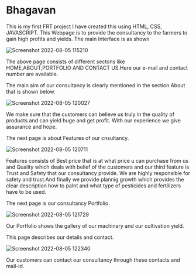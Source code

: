 # Bhagavan
This is my first FRT project
I have created this using HTML, CSS, JAVASCRIPT.
This Webpage is to provide the consultancy to the farmers to gain high profits and yields.
The main Interface is as shown

![Screenshot 2022-08-05 115210](https://user-images.githubusercontent.com/110655528/183014433-d6ed33f4-3f32-4987-9705-af03a843da36.png)


The above page consists of different sectons like HOME,ABOUT,PORTFOLIO AND CONTACT US.Here our e-mail and contact number are available.


The main aim of our consultancy is clearly mentioned in the section About that is shown below.


![Screenshot 2022-08-05 120027](https://user-images.githubusercontent.com/110655528/183015790-55f5a119-6824-4575-930e-9dbed9f5fc98.png)


We make sure that the customers can believe us truly in the quality of products and can yield huge and get profit.
With our experience we give assurance and hope.


The next page is about  Features of our cnsultancy.


![Screenshot 2022-08-05 120711](https://user-images.githubusercontent.com/110655528/183016836-4417de02-da81-47a7-94ed-d063ec28dc8b.png)


Features consists of Best price that is at what price u can purchase from us and Quality which deals with belief of the customers and our third feature is Trust and Safety that our consultancy provide.
We are highly responsible for safety and trust.And finally we provide plannig growth which provides the clear description how to palnt and what type of pesticides and fertilizers have to be used.


The next page is our consultancy Portfolio.


![Screenshot 2022-08-05 121729](https://user-images.githubusercontent.com/110655528/183018427-5774de7e-3743-4263-9274-e05f2c32e144.png)


Our Portfolio shows the gallery of our machinary and our cultivation yield.


This page describes our details and contact.



![Screenshot 2022-08-05 122340](https://user-images.githubusercontent.com/110655528/183019493-551c82e7-83c8-4746-8445-83b78c37affc.png)


Our customers can contact our consultancy through these contacts and mail-id.
